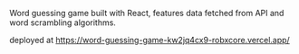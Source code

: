 Word guessing game built with React, features data fetched from API and word scrambling algorithms.

deployed at https://word-guessing-game-kw2jq4cx9-robxcore.vercel.app/

